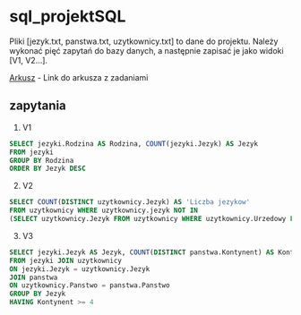 # sql_projektSQL
Pliki [jezyk.txt, panstwa.txt, uzytkownicy.txt] to dane do projektu. Należy wykonać pięć zapytań do bazy danych, a następnie zapisać je jako widoki [V1, V2...].

[Arkusz](https://arkusze.pl/maturalne/informatyka-2020-czerwiec-matura-rozszerzona-2.pdf) - Link do arkusza z zadaniami

## zapytania

1. V1
```sql
SELECT jezyki.Rodzina AS Rodzina, COUNT(jezyki.Jezyk) AS Jezyk 
FROM jezyki 
GROUP BY Rodzina 
ORDER BY Jezyk DESC 
```

2. V2
```sql
SELECT COUNT(DISTINCT uzytkownicy.Jezyk) AS 'Liczba jezykow' 
FROM uzytkownicy WHERE uzytkownicy.jezyk NOT IN 
(SELECT uzytkownicy.Jezyk FROM uzytkownicy WHERE uzytkownicy.Urzedowy LIKE "tak") 
```

3. V3
```sql
SELECT jezyki.Jezyk AS Jezyk, COUNT(DISTINCT panstwa.Kontynent) AS Kontynent 
FROM jezyki JOIN uzytkownicy
ON jezyki.Jezyk = uzytkownicy.Jezyk
JOIN panstwa 
ON uzytkownicy.Panstwo = panstwa.Panstwo
GROUP BY Jezyk
HAVING Kontynent >= 4
```
